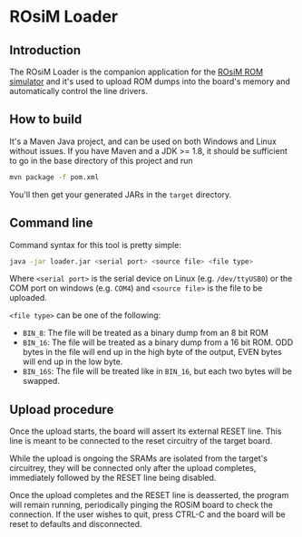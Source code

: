 # ROsiM Loader

## Introduction

The ROsiM Loader is the companion application for the [ROsiM ROM simulator](https://github.com/hkzlab/ROsiM) and it's used to upload ROM dumps into the board's memory and automatically control the line drivers.

## How to build

It's a Maven Java project, and can be used on both Windows and Linux without issues. If you have Maven and a JDK >= 1.8, it should be sufficient to go in the base directory of this project and run

```sh
mvn package -f pom.xml
```

You'll then get your generated JARs in the `target` directory.

## Command line

Command syntax for this tool is pretty simple:

```sh
java -jar loader.jar <serial port> <source file> <file type>
```

Where `<serial port>` is the serial device on Linux (e.g. `/dev/ttyUSB0`) or the COM port on windows (e.g. `COM4`) and `<source file>` is the file to be uploaded.

`<file type>` can be one of the following:

- `BIN_8`: The file will be treated as a binary dump from an 8 bit ROM
- `BIN_16`: The file will be treated as a binary dump from a 16 bit ROM. ODD bytes in the file will end up in the high byte of the output, EVEN bytes will end up in the low byte.
- `BIN_16S`: The file will be treated like in `BIN_16`, but each two bytes will be swapped.

## Upload procedure

Once the upload starts, the board will assert its external RESET line. This line is meant to be connected to the reset circuitry of the target board.

While the upload is ongoing the SRAMs are isolated from the target's circuitrey, they will be connected only after the upload completes, immediately followed by the RESET line being disabled.

Once the upload completes and the RESET line is deasserted, the program will remain running, periodically pinging the ROSiM board to check the connection. 
If the user wishes to quit, press CTRL-C and the board will be reset to defaults and disconnected.
